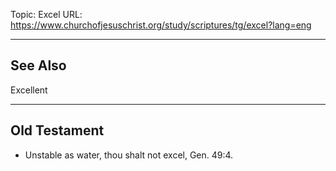 Topic: Excel
URL: https://www.churchofjesuschrist.org/study/scriptures/tg/excel?lang=eng

---

## See Also

Excellent

---

## Old Testament

- Unstable as water, thou shalt not excel, Gen. 49:4.

